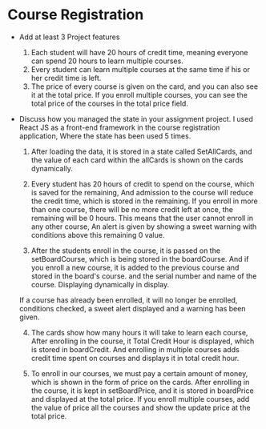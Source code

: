 # Course Registration


- Add at least 3 Project features
    1. Each student will have 20 hours of credit time, meaning everyone can spend 20 hours to learn multiple courses.
    2. Every student can learn multiple courses at the same time if his or her credit time is left.
    3. The price of every course is given on the card, and you can also see it at the total price. If you enroll multiple courses, you can see the total price of the courses in the total price field.



- Discuss how you managed the state in your assignment project.
    I used React JS as a front-end framework in the course registration application, 
    Where the state has been used 5 times.

    1. After loading the data, it is stored in a state called SetAllCards, and the value of each card within the   allCards is shown on the cards dynamically.

    2. Every student has 20 hours of credit to spend on the course, which is saved for the remaining, 
    And admission to the course will reduce the credit time, which is stored in the remaining. If you enroll in more than one course, there will be no more credit left at once, the remaining will be 0 hours.
    This means that the user cannot enroll in any other course, 
    An alert is given by showing a sweet warning with conditions above this remaining 0 value.

    3. After the students enroll in the course, it is passed on the setBoardCourse, which is being stored in the boardCourse.
    And if you enroll a new course, it is added to the previous course and stored in the board's course.
    and the serial number and name of the course.
    Displaying dynamically in display.

    If a course has already been enrolled, it will no longer be enrolled, conditions checked, a sweet alert displayed and a warning has been given.

    4. The cards show how many hours it will take to learn each course, 
    After enrolling in the course, it 
    Total Credit Hour is displayed, which is stored in boardCredit. 
    And enrolling in multiple courses adds credit time spent on courses and displays it in total credit hour.

    5. To enroll in our courses, we must pay a certain amount of money, which is shown in the form of price on the cards.
    After enrolling in the course, it is kept in setBoardPrice, and it is stored in boardPrice and displayed at the total price.
    If you enroll multiple courses, add the value of price all the courses and show the update price at the total price.

